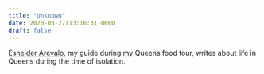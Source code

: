 ```yaml
---
title: "Unknown"
date: 2020-03-27T13:16:31-0600
draft: false
---
```


[Esneider Arevalo](https://culinarybackstreets.com/cities-category/queens/2020/coronavirus-diary-7/), my guide during my Queens food tour, writes about life in Queens during the time of isolation.
